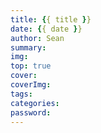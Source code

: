 ```yaml
---
title: {{ title }}
date: {{ date }}
author: Sean
summary:
img:
top: true
cover:
coverImg:
tags:
categories:
password:
---
```

